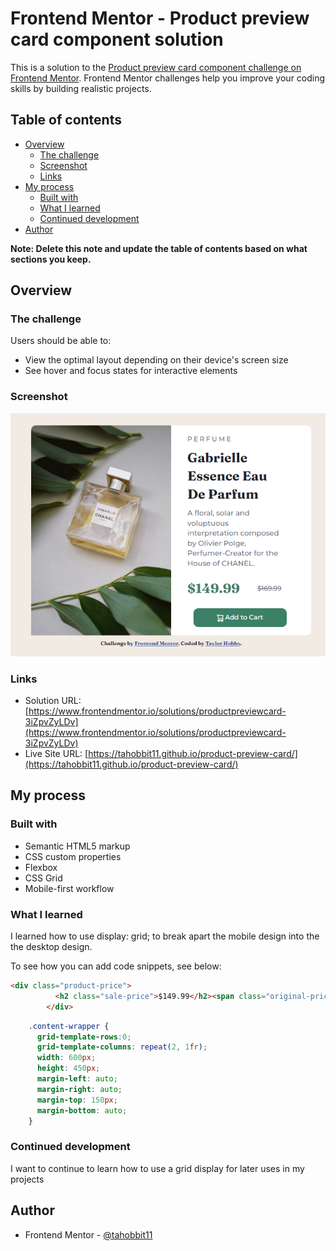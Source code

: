 # Frontend Mentor - Product preview card component solution

This is a solution to the [Product preview card component challenge on Frontend Mentor](https://www.frontendmentor.io/challenges/product-preview-card-component-GO7UmttRfa). Frontend Mentor challenges help you improve your coding skills by building realistic projects. 

## Table of contents

- [Overview](#overview)
  - [The challenge](#the-challenge)
  - [Screenshot](#screenshot)
  - [Links](#links)
- [My process](#my-process)
  - [Built with](#built-with)
  - [What I learned](#what-i-learned)
  - [Continued development](#continued-development)
- [Author](#author)

**Note: Delete this note and update the table of contents based on what sections you keep.**

## Overview

### The challenge

Users should be able to:

- View the optimal layout depending on their device's screen size
- See hover and focus states for interactive elements

### Screenshot

![](./images/Screenshot%202023-04-25%20162134.png)

### Links

- Solution URL: [https://www.frontendmentor.io/solutions/productpreviewcard-3iZpvZyLDv](https://www.frontendmentor.io/solutions/productpreviewcard-3iZpvZyLDv)
- Live Site URL: [https://tahobbit11.github.io/product-preview-card/](https://tahobbit11.github.io/product-preview-card/)

## My process

### Built with

- Semantic HTML5 markup
- CSS custom properties
- Flexbox
- CSS Grid
- Mobile-first workflow


### What I learned

I learned how to use display: grid; to break apart the mobile design into the the desktop design.

To see how you can add code snippets, see below:

```html
<div class="product-price">
          <h2 class="sale-price">$149.99</h2><span class="original-price">$169.99</span>
        </div>
```
```css
    .content-wrapper {
      grid-template-rows:0;
      grid-template-columns: repeat(2, 1fr);
      width: 600px;
      height: 450px;
      margin-left: auto;
      margin-right: auto;
      margin-top: 150px;
      margin-bottom: auto;
    }
```

### Continued development

I want to continue to learn how to use a grid display for later uses in my projects


## Author

- Frontend Mentor - [@tahobbit11](https://www.frontendmentor.io/profile/tahobbit11)

